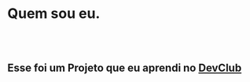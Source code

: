 <h1>Quem sou eu.</h1>
<br>
<br>
<h2>Esse foi um Projeto que eu aprendi no <a href="https://rodolfomori.com.br/devclub"/>DevClub</a></h2>
